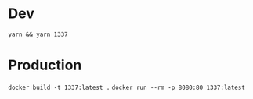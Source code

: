 # Dev
`yarn && yarn 1337`

# Production
`docker build -t 1337:latest .`
`docker run --rm -p 8080:80 1337:latest`
